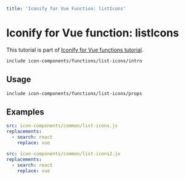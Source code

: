 ```yaml
title: 'Iconify for Vue Function: listIcons'
```

# Iconify for Vue function: listIcons

This tutorial is part of [Iconify for Vue functions tutorial](./index.md#functions).

`include icon-components/functions/list-icons/intro`

## Usage

`include icon-components/functions/list-icons/props`

## Examples

```yaml
src: icon-components/common/list-icons.js
replacements:
  - search: react
    replace: vue
```

```yaml
src: icon-components/common/list-icons2.js
replacements:
  - search: react
    replace: vue
```
